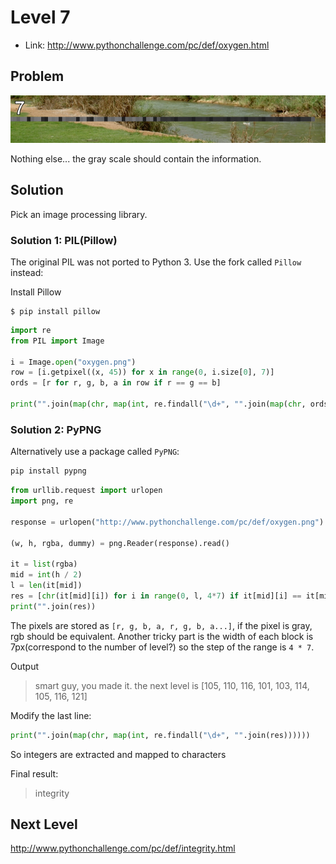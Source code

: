 # Level 7

- Link: http://www.pythonchallenge.com/pc/def/oxygen.html

## Problem

![](images/oxygen.png)

Nothing else... the gray scale should contain the information.

## Solution

Pick an image processing library. 

### Solution 1: PIL(Pillow)

The original PIL was not ported to Python 3. Use the fork called ``Pillow`` instead: 

Install Pillow
```
$ pip install pillow
```

```python
import re
from PIL import Image

i = Image.open("oxygen.png")
row = [i.getpixel((x, 45)) for x in range(0, i.size[0], 7)]
ords = [r for r, g, b, a in row if r == g == b]

print("".join(map(chr, map(int, re.findall("\d+", "".join(map(chr, ords)))))))
```

### Solution 2: PyPNG

Alternatively use a package called ``PyPNG``:

```bash
pip install pypng
```

```python
from urllib.request import urlopen
import png, re 

response = urlopen("http://www.pythonchallenge.com/pc/def/oxygen.png")

(w, h, rgba, dummy) = png.Reader(response).read()

it = list(rgba)
mid = int(h / 2)
l = len(it[mid])
res = [chr(it[mid][i]) for i in range(0, l, 4*7) if it[mid][i] == it[mid][i + 1] == it[mid][i + 2]]
print("".join(res))
```

The pixels are stored as ``[r, g, b, a, r, g, b, a...]``, if the pixel is gray, rgb should be equivalent. Another tricky part is the width of each block is 7px(correspond to the number of level?) so the step of the range is ``4 * 7``.

Output


> smart guy, you made it. the next level is [105, 110, 116, 101, 103, 114, 105, 116, 121]


Modify the last line:

```python
print("".join(map(chr, map(int, re.findall("\d+", "".join(res))))))
```

So integers are extracted and mapped to characters

Final result:

> integrity


## Next Level

http://www.pythonchallenge.com/pc/def/integrity.html